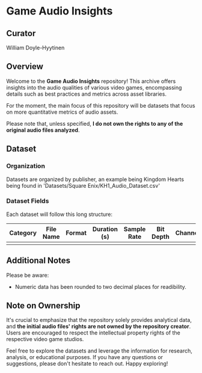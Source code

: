 # Game Audio Insights

## Curator
William Doyle-Hyytinen

## Overview
Welcome to the **Game Audio Insights** repository! This archive offers insights into the audio qualities of various video games, encompassing details such as best practices and metrics across asset libraries. 

For the moment, the main focus of this repository will be datasets that focus on more quantitative metrics of audio assets.

Please note that, unless specified, **I do not own the rights to any of the original audio files analyzed**.


## Dataset 
### Organization
Datasets are organized by publisher, an example being Kingdom Hearts being found in 'Datasets/Square Enix/KH1_Audio_Dataset.csv'

### Dataset Fields
Each dataset will follow this long structure:

| Category | File Name | Format | Duration (s) | Sample Rate | Bit Depth | Channels | Integrated | Max Momentary |
|----------|-----------|--------|--------------|-------------|-----------|----------|------------|---------------|
|          |           |        |              |             |           |          |            |               |


## Additional Notes
Please be aware:
* Numeric data has been rounded to two decimal places for readibility.


## Note on Ownership
It's crucial to emphasize that the repository solely provides analytical data, and **the initial audio files' rights are not owned by the repository creator**. Users are encouraged to respect the intellectual property rights of the respective video game studios.

Feel free to explore the datasets and leverage the information for research, analysis, or educational purposes. If you have any questions or suggestions, please don't hesitate to reach out. Happy exploring!
